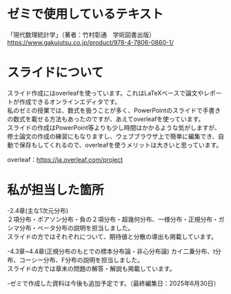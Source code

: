 # ゼミで使用しているテキスト
「現代数理統計学」（著者：竹村彰通　学術図書出版）https://www.gakujutsu.co.jp/product/978-4-7806-0860-1/

# スライドについて
スライド作成にはoverleafを使っています。これはLaTeXベースで論文やレポートが作成できるオンラインエディタです。<br>
私のゼミの授業では、数式を扱うことが多く、PowerPointのスライドで手書きの数式を載せる方法もあったのですが、あえてoverleafを使っています。<br>
スライドの作成はPowerPoint等よりも少し時間はかかるような気がしますが、修士論文の作成の練習にもなりますし、ウェブブラウザ上で簡単に編集でき、自動で保存もしてくれるので、overleafを使うメリットは大きいと思っています。

overleaf：https://ja.overleaf.com/project

# 私が担当した箇所
-2.4章(主な1次元分布) <br>
２項分布・ポアソン分布・負の２項分布・超幾何分布、一様分布・正規分布・ガンマ分布・ベータ分布の説明を担当しました。<br>
スライドの方ではそれぞれについて、期待値と分散の導出も掲載しています。<br>

-4.3章~4.4章(正規分布のもとでの標本分布論・非心分布論)
カイ二乗分布、t分布、コーシー分布、F分布の説明を担当しました。<br>
スライドの方では章末の問題の解答・解説も掲載しています。<br>

-ゼミで作成した資料は今後も追加予定です。（最終編集日：2025年6月30日）
